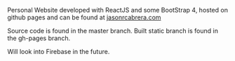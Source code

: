 Personal Website developed with ReactJS and some BootStrap 4, hosted on github pages and can be found at <a href = "https://jasonrcabrera.com"> jasonrcabrera.com </a>

Source code is found in the master branch. Built static branch is found in the gh-pages branch.

Will look into Firebase in the future. 

